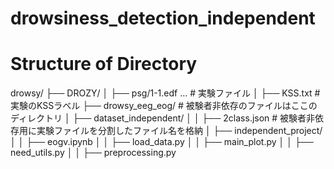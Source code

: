 # drowsiness_detection_independent

# Structure of Directory

drowsy/
├── DROZY/
│   ├── psg/1-1.edf ...  # 実験ファイル
│   ├── KSS.txt  # 実験のKSSラベル
├── drowsy_eeg_eog/  # 被験者非依存のファイルはここのディレクトリ
│   ├── dataset_independent/
│   │   ├── 2class.json  # 被験者非依存用に実験ファイルを分割したファイル名を格納
│   ├── independent_project/
│   │   ├── eogv.ipynb
│   │   ├── load_data.py
│   │   ├── main_plot.py
│   │   ├── need_utils.py
│   │   ├── preprocessing.py
